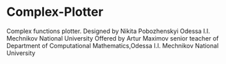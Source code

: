 # Complex-Plotter
Complex functions plotter. 
Designed by Nikita Pobozhenskyi Odessa I.I. Mechnikov National University
Offered by Artur Maximov senior teacher of Department of Computational Mathematics,Odessa I.I. Mechnikov National University
